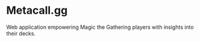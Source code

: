 # Metacall.gg

Web application empowering Magic the Gathering players with insights into their decks.
